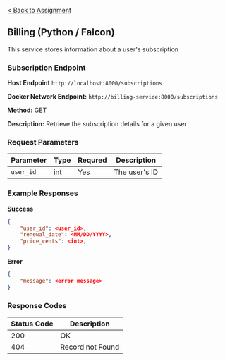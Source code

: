 [< Back to Assignment](../README.md)

## Billing (Python / Falcon)
This service stores information about a user's subscription

### Subscription Endpoint

**Host Endpoint** `http://localhost:8000/subscriptions`

**Docker Network Endpoint:** `http://billing-service:8000/subscriptions`

**Method:** GET

**Description:** Retrieve the subscription details for a given user

### Request Parameters

| Parameter | Type | Requred | Description   |
| --------- | ---- | ------- | ------------- |
| `user_id` | int  | Yes     | The user's ID |

### Example Responses

**Success**
```json
{
    "user_id": <user_id>,
    "renewal_date": <MM/DD/YYYY>,
    "price_cents": <int>,
}
```

**Error**
```json
{
    "message": <error message>
}
```

### Response Codes

| Status Code | Description      |
| ----------- | ---------------- |
| 200         | OK               |
| 404         | Record not Found |
